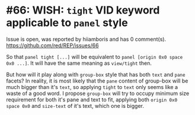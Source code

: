 
#66: WISH: `tight` VID keyword applicable to `panel` style
================================================================================
Issue is open, was reported by hiiamboris and has 0 comment(s).
<https://github.com/red/REP/issues/66>

So that `panel tight [...]` will be equivalent to `panel [origin 0x0 space 0x0 ...]`. It will have the same meaning as `view/tight` then.

But how will it play along with `group-box` style that has both `text` and `pane` facets?
In reality, it is most likely that the `pane` content of group-box will be much bigger than it's `text`, so applying `tight` to `text` only seems like a waste of a good word. I propose `group-box` will try to occupy minimum size requirement for both it's pane and text to fit, applying both `origin 0x0 space 0x0` and `size-text` of it's text, which one is bigger.


